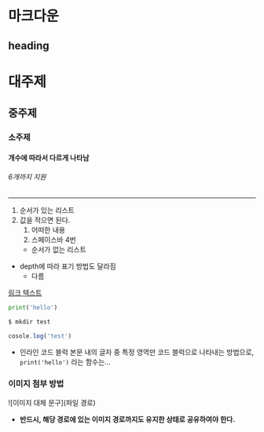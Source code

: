 # 마크다운

## heading
# 대주제
## 중주제
### 소주제
#### 개수에 따라서 다르게 나타남
###### 6개까지 지원

---


1. 순서가 있는 리스트
2. 값을 적으면 된다.
    1. 어떠한 내용
    2. 스페이스바 4번
    - 순서가 없는 리스트

- depth에 따라 표기 방법도 달라짐
    - 다름

[링크 텍스트](www.naver.com)

```python
print('hello')
```

```bash
$ mkdir test
```

```javascript
cosole.log('test')
```

- 인라인 코드 블럭
본문 내의 글자 중 특정 영역만 코드 블럭으로 나타내는 방법으로, `print('hello')` 라는 함수는...


### 이미지 첨부 방법
![이미지 대체 문구](파일 경로)
- **반드시, 해당 경로에 있는 이미지 경로까지도 유지한 상태로 공유하여야 한다.**
